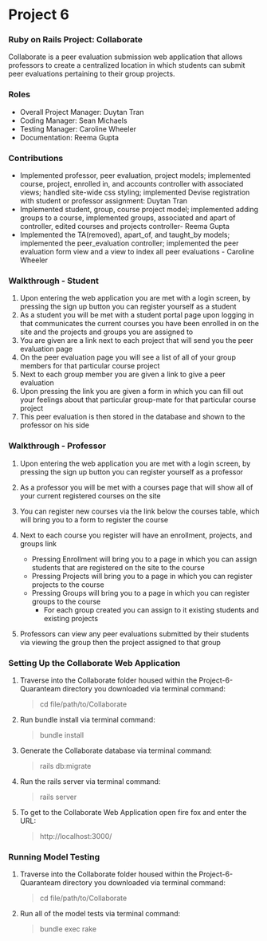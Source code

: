 # Project 6
### Ruby on Rails Project: Collaborate
Collaborate is a peer evaluation submission web application that allows professors to create a centralized location in which students can submit peer evaluations pertaining to their group projects.

### Roles
* Overall Project Manager: Duytan Tran
* Coding Manager: Sean Michaels
* Testing Manager: Caroline Wheeler
* Documentation: Reema Gupta

### Contributions
* Implemented professor, peer evaluation, project models; implemented course, project, enrolled in, and accounts controller with associated views; handled site-wide css styling; implemented Devise registration with student or professor assignment: Duytan Tran
* Implemented student, group, course project model; implemented adding groups to a course, implemented groups, associated and apart of controller, edited courses and projects controller- Reema Gupta
* Implemented the TA(removed), apart_of, and taught_by models; implemented the peer_evaluation controller; implemented the peer evaluation form view and a view to index all peer evaluations - Caroline Wheeler
### Walkthrough - Student
1. Upon entering the web application you are met with a login screen, by pressing the sign up button you can register yourself as a student
1. As a student you will be met with a student portal page upon logging in that communicates the current courses you have been enrolled in on the site and the projects and groups you are assigned to
1. You are given are a link next to each project that will send you the peer evaluation page
1. On the peer evaluation page you will see a list of all of your group members for that particular course project
1. Next to each group member you are given a link to give a peer evaluation
1. Upon pressing the link you are given a form in which you can fill out your feelings about that particular group-mate for that particular course project
1. This peer evaluation is then stored in the database and shown to the professor on his side

### Walkthrough - Professor
1. Upon entering the web application you are met with a login screen, by pressing the sign up button you can register yourself as a professor
1. As a professor you will be met with a courses page that will show all of your current registered courses on the site
1. You can register new courses via the link below the courses table, which will bring you to a form to register the course
1. Next to each course you register will have an enrollment, projects, and groups link
  
   - Pressing Enrollment will bring you to a page in which you can assign students that are registered on the site to the course
   - Pressing Projects will bring you to a page in which you can register projects to the course
   - Pressing Groups will bring you to a page in which you can register groups to the course
      - For each group created you can assign to it existing students and existing projects
1. Professors can view any peer evaluations submitted by their students via viewing the group then the project assigned to that group

### Setting Up the Collaborate Web Application
1. Traverse into the Collaborate folder housed within the Project-6-Quaranteam directory you downloaded via terminal command: 

    >cd file/path/to/Collaborate

1. Run bundle install via terminal command:

    >bundle install

1. Generate the Collaborate database via terminal command:

    >rails db:migrate

1. Run the rails server via terminal command:

    >rails server
    
1. To get to the Collaborate Web Application open fire fox and enter the URL:

    >http://localhost:3000/
    
### Running Model Testing
1. Traverse into the Collaborate folder housed within the Project-6-Quaranteam directory you downloaded via terminal command: 

    >cd file/path/to/Collaborate
    
2. Run all of the model tests via terminal command:

    >bundle exec rake
